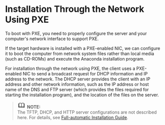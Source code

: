 # Installation Through the Network Using PXE<a name="EN-US_TOPIC_0229291253"></a>

To boot with PXE, you need to properly configure the server and your computer's network interface to support PXE.

If the target hardware is installed with a PXE-enabled NIC, we can configure it to boot the computer from network system files rather than local media \(such as CD-ROMs\) and execute the Anaconda installation program.

For installation through the network using PXE, the client uses a PXE-enabled NIC to send a broadcast request for DHCP information and IP address to the network. The DHCP server provides the client with an IP address and other network information, such as the IP address or host name of the DNS and FTP server \(which provides the files required for starting the installation program\), and the location of the files on the server.

>![](public_sys-resources/icon-note.gif) **NOTE:**   
>The TFTP, DHCP, and HTTP server configurations are not described here. For details, see  [Full-automatic Installation Guide](full-automatic-installation-guide.md).  

